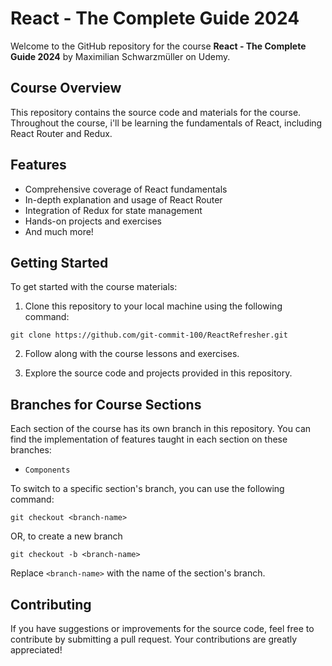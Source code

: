 # React - The Complete Guide 2024

Welcome to the GitHub repository for the course **React - The Complete Guide 2024** by Maximilian Schwarzmüller on Udemy.

## Course Overview

This repository contains the source code and materials for the course. Throughout the course, i'll be learning the fundamentals of React, including React Router and Redux.

## Features

- Comprehensive coverage of React fundamentals
- In-depth explanation and usage of React Router
- Integration of Redux for state management
- Hands-on projects and exercises
- And much more!

## Getting Started

To get started with the course materials:

1. Clone this repository to your local machine using the following command:

`git clone https://github.com/git-commit-100/ReactRefresher.git`

2. Follow along with the course lessons and exercises.

3. Explore the source code and projects provided in this repository.

## Branches for Course Sections

Each section of the course has its own branch in this repository. You can find the implementation of features taught in each section on these branches:

- `Components`

To switch to a specific section's branch, you can use the following command:

`git checkout <branch-name>`

OR, to create a new branch

`git checkout -b <branch-name>`

Replace `<branch-name>` with the name of the section's branch.

## Contributing

If you have suggestions or improvements for the source code, feel free to contribute by submitting a pull request. Your contributions are greatly appreciated!



